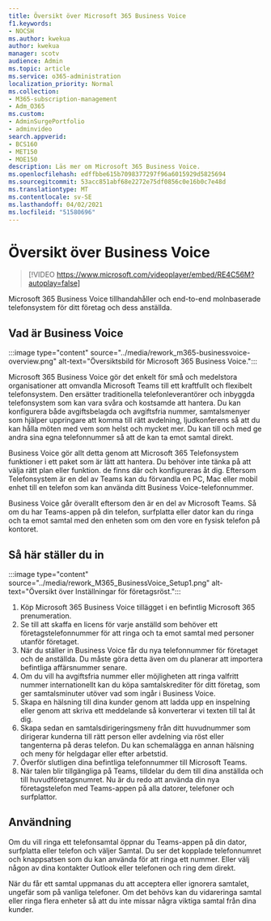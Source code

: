 ```yaml
---
title: Översikt över Microsoft 365 Business Voice
f1.keywords:
- NOCSH
ms.author: kwekua
author: kwekua
manager: scotv
audience: Admin
ms.topic: article
ms.service: o365-administration
localization_priority: Normal
ms.collection:
- M365-subscription-management
- Adm_O365
ms.custom:
- AdminSurgePortfolio
- adminvideo
search.appverid:
- BCS160
- MET150
- MOE150
description: Läs mer om Microsoft 365 Business Voice.
ms.openlocfilehash: edffbbe615b7098377297f96a6015929d5825694
ms.sourcegitcommit: 53acc851abf68e2272e75df0856c0e16b0c7e48d
ms.translationtype: MT
ms.contentlocale: sv-SE
ms.lasthandoff: 04/02/2021
ms.locfileid: "51580696"
---
```

# <a name="overview-of-business-voice"></a>Översikt över Business Voice

> [!VIDEO https://www.microsoft.com/videoplayer/embed/RE4C56M?autoplay=false]

Microsoft 365 Business Voice tillhandahåller och end-to-end molnbaserade telefonsystem för ditt företag och dess anställda.

## <a name="what-is-business-voice"></a>Vad är Business Voice

:::image type="content" source="../media/rework_m365-businessvoice-overview.png" alt-text="Översiktsbild för Microsoft 365 Business Voice.":::

Microsoft 365 Business Voice gör det enkelt för små och medelstora organisationer att omvandla Microsoft Teams till ett kraftfullt och flexibelt telefonsystem. Den ersätter traditionella telefonleverantörer och inbyggda telefonsystem som kan vara svåra och kostsamde att hantera. Du kan konfigurera både avgiftsbelagda och avgiftsfria nummer, samtalsmenyer som hjälper uppringare att komma till rätt avdelning, ljudkonferens så att du kan hålla möten med vem som helst och mycket mer. Du kan till och med ge andra sina egna telefonnummer så att de kan ta emot samtal direkt.

Business Voice gör allt detta genom att Microsoft 365 Telefonsystem funktioner i ett paket som är lätt att hantera. Du behöver inte tänka på att välja rätt plan eller funktion. de finns där och konfigureras åt dig. Eftersom Telefonsystem är en del av Teams kan du förvandla en PC, Mac eller mobil enhet till en telefon som kan använda ditt Business Voice-telefonnummer.

Business Voice går överallt eftersom den är en del av Microsoft Teams. Så om du har Teams-appen på din telefon, surfplatta eller dator kan du ringa och ta emot samtal med den enheten som om den vore en fysisk telefon på kontoret.

## <a name="how-to-set-up"></a>Så här ställer du in

:::image type="content" source="../media/rework_M365_BusinessVoice_Setup1.png" alt-text="Översikt över Inställningar för företagsröst.":::

1. Köp Microsoft 365 Business Voice tillägget i en befintlig Microsoft 365 prenumeration.
1. Se till att skaffa en licens för varje anställd som behöver ett företagstelefonnummer för att ringa och ta emot samtal med personer utanför företaget.
1. När du ställer in Business Voice får du nya telefonnummer för företaget och de anställda. Du måste göra detta även om du planerar att importera befintliga affärsnummer senare.
1. Om du vill ha avgiftsfria nummer eller möjligheten att ringa valfritt nummer internationellt kan du köpa samtalskrediter för ditt företag, som ger samtalsminuter utöver vad som ingår i Business Voice.
1. Skapa en hälsning till dina kunder genom att ladda upp en inspelning eller genom att skriva ett meddelande så konverterar vi texten till tal åt dig.
1. Skapa sedan en samtalsdirigeringsmeny från ditt huvudnummer som dirigerar kunderna till rätt person eller avdelning via röst eller tangenterna på deras telefon. Du kan schemalägga en annan hälsning och meny för helgdagar eller efter arbetstid.
1. Överför slutligen dina befintliga telefonnummer till Microsoft Teams.
1. När talen blir tillgängliga på Teams, tilldelar du dem till dina anställda och till huvudföretagsnumret. Nu är du redo att använda din nya företagstelefon med Teams-appen på alla datorer, telefoner och surfplattor.

## <a name="how-to-use"></a>Användning

Om du vill ringa ett telefonsamtal öppnar du Teams-appen på din dator, surfplatta eller telefon och väljer Samtal. Du ser det kopplade telefonnumret och knappsatsen som du kan använda för att ringa ett nummer. Eller välj någon av dina kontakter Outlook eller telefonen och ring dem direkt.

När du får ett samtal uppmanas du att acceptera eller ignorera samtalet, ungefär som på vanliga telefoner. Om det behövs kan du vidareringa samtal eller ringa flera enheter så att du inte missar några viktiga samtal från dina kunder.